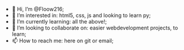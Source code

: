 - 👋 Hi, I’m @Floow216;
- 👀 I’m interested in: html5, css, js and looking to learn py;
- 🌱 I’m currently learning: all the above!;
- 💞️ I’m looking to collaborate on: easier webdevelopment projects, to learn;
- 📫 How to reach me: here on git or email;

<!---
Floow216/Floow216 is a ✨ special ✨ repository because its `README.md` (this file) appears on your GitHub profile.
You can click the Preview link to take a look at your changes.
--->
